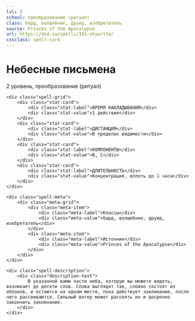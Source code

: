 ```yaml
---
lvl: 2
school: преобразование (ритуал)
class: бард, волшебник, друид, изобретатель
source: Princes of the Apocalypse
url: https://dnd.su/spells/391-skywrite/
cssclass: spell-card
---
```


<div class="spell-container">
    <div class="spell-header">
        <h1 class="spell-name">Небесные письмена</h1>
        <div class="spell-level">2 уровень, преобразование (ритуал)</div>
    </div>
    
    <div class="spell-grid">
        <div class="stat-card">
            <div class="stat-label">ВРЕМЯ НАКЛАДЫВАНИЯ</div>
            <div class="stat-value">1 действие</div>
        </div>
        <div class="stat-card">
            <div class="stat-label">ДИСТАНЦИЯ</div>
            <div class="stat-value">В пределах видимости</div>
        </div>
        <div class="stat-card">
            <div class="stat-label">КОМПОНЕНТЫ</div>
            <div class="stat-value">В, С</div>
        </div>
        <div class="stat-card">
            <div class="stat-label">ДЛИТЕЛЬНОСТЬ</div>
            <div class="stat-value">Концентрация, вплоть до 1 часа</div>
        </div>
    </div>
    
    <div class="spell-meta">
        <div class="meta-grid">
            <div class="meta-item">
                <div class="meta-label">Классы</div>
                <div class="meta-value">бард, волшебник, друид, изобретатель</div>
            </div>
            <div class="meta-item">
                <div class="meta-label">Источник</div>
                <div class="meta-value">Princes of the Apocalypse</div>
            </div>
        </div>
    </div>
    
    <div class="spell-description">
        <div class="description-text">
            В указанной вами части неба, которую вы можете видеть, возникает до десяти слов. Слова выглядят так, словно состоят из облаков, и остаются на одном месте, пока действует заклинание, после чего рассеиваются. Сильный ветер может рассеять их и досрочно закончить заклинание.
        </div>
    </div>
</div>